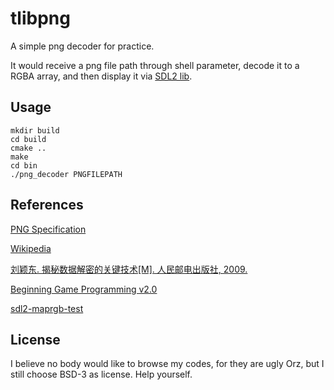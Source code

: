 # tlibpng
A simple png decoder for practice. 

It would receive a png file path through shell parameter, decode it to a RGBA array, and then display it via [SDL2 lib](https://www.libsdl.org/). 

## Usage

```
mkdir build
cd build
cmake ..
make
cd bin
./png_decoder PNGFILEPATH
```

## References

[PNG Specification](https://www.w3.org/TR/PNG/)

[Wikipedia](https://en.wikipedia.org/wiki/Portable_Network_Graphics)

[刘颖东. 揭秘数据解密的关键技术[M]. 人民邮电出版社, 2009.](https://book.douban.com/subject/3629800/)

[Beginning Game Programming v2.0](http://lazyfoo.net/tutorials/SDL/index.php)

[sdl2-maprgb-test](https://github.com/cxong/sdl2-maprgb-test)

## License

I believe no body would like to browse my codes, for they are ugly Orz, but I still choose BSD-3 as license. Help yourself. 
